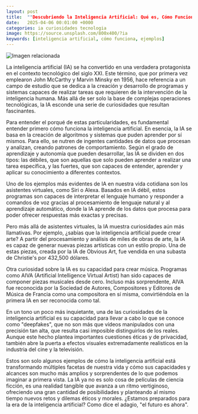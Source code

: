 ```yaml
---
layout: post
title:  ""Descubriendo la Inteligencia Artificial: Qué es, Cómo Funciona y Ejemplos Fascinantes en Nuestra Vida Diaria""
date:   2025-04-06 00:01:00 +0000
categories: ia curiosidades tecnologia
image: https://source.unsplash.com/800x400/?ia
keywords: [inteligencia artificial, cómo funciona, ejemplos]
---
```


![Imagen relacionada](https://source.unsplash.com/800x400/?ia)

La inteligencia artificial (IA) se ha convertido en una verdadera protagonista en el contexto tecnológico del siglo XXI. Este término, que por primera vez emplearon John McCarthy y Marvin Minsky en 1956, hace referencia a un campo de estudio que se dedica a la creación y desarrollo de programas y sistemas capaces de realizar tareas que requieren de la intervención de la inteligencia humana. Más allá de ser solo la base de complejas operaciones tecnológicas, la IA esconde una serie de curiosidades que resultan fascinantes.

Para entender el porqué de estas particularidades, es fundamental entender primero cómo funciona la inteligencia artificial. En esencia, la IA se basa en la creación de algoritmos y sistemas que puden aprender por sí mismos. Para ello, se nutren de ingentes cantidades de datos que procesan y analizan, creando patrones de comportamiento. Según el grado de aprendizaje y autonomía que pueden desarrollar, las IA se dividen en dos tipos: las débiles, que son aquellas que solo pueden aprender a realizar una tarea específica, y las fuertes, que son capaces de entender, aprender y aplicar su conocimiento a diferentes contextos.

Uno de los ejemplos más evidentes de IA en nuestra vida cotidiana son los asistentes virtuales, como Siri o Alexa. Basados en IA débil, estos programas son capaces de interpretar el lenguaje humano y responder a comandos de voz gracias al procesamiento de lenguaje natural y al aprendizaje automático, donde la IA aprende de los datos que procesa para poder ofrecer respuestas más exactas y precisas.

Pero más allá de asistentes virtuales, la IA muestra curiosidades aún más llamativas. Por ejemplo, ¿sabías que la inteligencia artificial puede crear arte? A partir del procesamiento y análisis de miles de obras de arte, la IA es capaz de generar nuevas piezas artísticas con un estilo propio. Una de estas piezas, creada por la IA de Obvious Art, fue vendida en una subasta de Christie's por 432,500 dólares.

Otra curiosidad sobre la IA es su capacidad para crear música. Programas como AIVA (Artificial Intelligence Virtual Artist) han sido capaces de componer piezas musicales desde cero. Incluso más sorprendente, AIVA fue reconocida por la Sociedad de Autores, Compositores y Editores de Música de Francia como una compositora en sí misma, convirtiéndola en la primera IA en ser reconocida como tal.

En un tono un poco más inquietante, una de las curiosidades de la inteligencia artificial es su capacidad para llevar a cabo lo que se conoce como "deepfakes", que no son más que vídeos manipulados con una precisión tan alta, que resulta casi imposible distinguirlos de los reales. Aunque este hecho plantea importantes cuestiones éticas y de privacidad, también abre la puerta a efectos visuales extremadamente realisticos en la industria del cine y la televisión.

Estos son solo algunos ejemplos de cómo la inteligencia artificial está transformando múltiples facetas de nuestra vida y cómo sus capacidades y alcances son mucho más amplios y sorprendentes de lo que podemos imaginar a primera vista. La IA ya no es solo cosa de películas de ciencia ficción, es una realidad tangible que avanza a un ritmo vertiginoso, ofreciendo una gran cantidad de posibilidades y planteando al mismo tiempo nuevos retos y dilemas éticos y morales. ¿Estamos preparados para la era de la inteligencia artificial? Como dice el adagio, "el futuro es ahora".